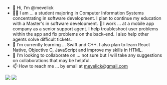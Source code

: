- 👋 Hi, I’m @mevelick
- 👩‍💻 I am ... a student majoring in Computer Information Systems concentrating in software development. I plan to continue my education with a Master's in software development.
💼 I work ... at a mobile app company as a senior support agent. I help troubleshoot user problems within the app and fix problems on the back-end. I also help other agents solve difficult tickets.
- 🌱 I’m currently learning ... Swift and C++. I also plan to learn React Native, Objective C, JavaScript and improve my skills in HTML.
- 💞️ I’m looking to collaborate on ... not sure but I will take any suggestions on collaborations that may be helpful.
- 📫 How to reach me ... by email at mevelick@gmail.com

![](https://media.giphy.com/media/3oKIPnAiaMCws8nOsE/giphy.gif)
![](https://media.giphy.com/media/4GaHBQh3f4jBEpbQvP/giphy.gif)
